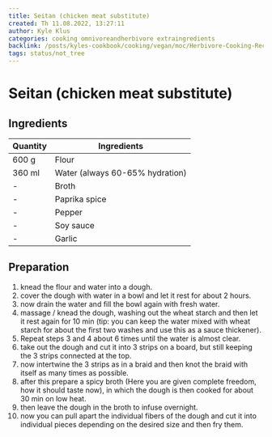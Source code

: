 ```yaml
---
title: Seitan (chicken meat substitute)
created: Th 11.08.2022, 13:27:11
author: Kyle Klus
categories: cooking omnivoreandherbivore extraingredients
backlink: /posts/kyles-cookbook/cooking/vegan/moc/Herbivore-Cooking-Recipes.html
tags: status/not_tree
---
```


# Seitan (chicken meat substitute)

## Ingredients

| Quantity | Ingredients |
| ------ | ------------------------------- |
| 600 g | Flour |
| 360 ml | Water (always 60-65% hydration) |
| - | Broth |
| - | Paprika spice |
| - | Pepper |
| - | Soy sauce |
| - | Garlic |

## Preparation

1. knead the flour and water into a dough.
2. cover the dough with water in a bowl and let it rest for about 2 hours.
3. now drain the water and fill the bowl again with fresh water.
4. massage / knead the dough, washing out the wheat starch and then let it rest again for 10 min (tip: you can keep the water mixed with wheat starch for about the first two washes and use this as a sauce thickener).
5. Repeat steps 3 and 4 about 6 times until the water is almost clear.
6. take out the dough and cut it into 3 strips on a board, but still keeping the 3 strips connected at the top.
7. now intertwine the 3 strips as in a braid and then knot the braid with itself as many times as possible.
8. after this prepare a spicy broth (Here you are given complete freedom, how it should taste now), in which the dough is then cooked for about 30 min on low heat.
9. then leave the dough in the broth to infuse overnight.
10. now you can pull apart the individual fibers of the dough and cut it into individual pieces depending on the desired size and then fry them.
